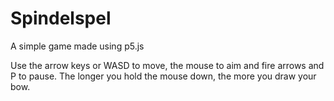# Spindelspel
A simple game made using p5.js

Use the arrow keys or WASD to move, the mouse to aim and fire arrows and P to pause.
The longer you hold the mouse down, the more you draw your bow.